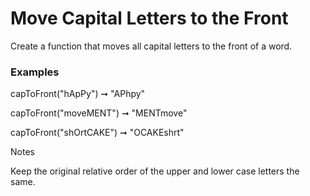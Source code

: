 # Move Capital Letters to the Front

Create a function that moves all capital letters to the front of a word.

### Examples

capToFront("hApPy") ➞ "APhpy"

capToFront("moveMENT") ➞ "MENTmove"

capToFront("shOrtCAKE") ➞ "OCAKEshrt"

Notes

Keep the original relative order of the upper and lower case letters the same.